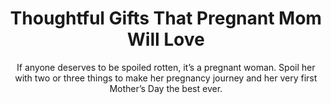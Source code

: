 ---
layout: post
title: Thoughtful Gifts That Pregnant Mom Will Love
subtitle: If anyone deserves to be spoiled rotten, it’s a pregnant woman. Spoil her with two or three things to make her pregnancy journey and her very first Mother’s Day the best ever.
header-img: "img/post/2023/09/copied/medium_pregnant_mom_gifts_1b22d568da.jpg"
header-style: text
permalink: "/pregnant-mom-gifts/"
catalog: true
tags:
  - Recipients 
  - Men
---  